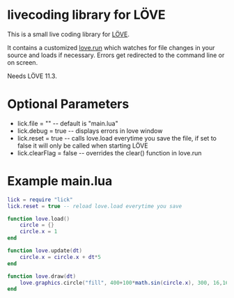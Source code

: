 # livecoding library for LÖVE

This is a small live coding library for [LÖVE](https://love2d.org). 

It contains a customized [love.run](https://love2d.org/wiki/love.run) which watches for file changes in your source and loads if necessary. Errors get redirected to the command line or on screen.

Needs LÖVE 11.3.

# Optional Parameters
* lick.file = "<INSERT CUSTOM FILE HERE>" -- default is "main.lua"
* lick.debug = true -- displays errors in love window
* lick.reset = true -- calls love.load everytime you save the file, if set to false it will only be called when starting LÖVE
* lick.clearFlag = false -- overrides the clear() function in love.run

# Example main.lua
```Lua
lick = require "lick"
lick.reset = true -- reload love.load everytime you save

function love.load()
    circle = {}
    circle.x = 1
end

function love.update(dt)
    circle.x = circle.x + dt*5
end

function love.draw(dt)
    love.graphics.circle("fill", 400+100*math.sin(circle.x), 300, 16,16)
end
